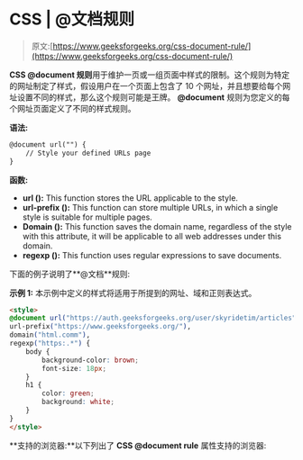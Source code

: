 # CSS | @文档规则

> 原文:[https://www.geeksforgeeks.org/css-document-rule/](https://www.geeksforgeeks.org/css-document-rule/)

**CSS @document 规则**用于维护一页或一组页面中样式的限制。这个规则为特定的网址制定了样式，假设用户在一个页面上包含了 10 个网址，并且想要给每个网址设置不同的样式，那么这个规则可能是王牌。 **@document** 规则为您定义的每个网址页面定义了不同的样式规则。

**语法:**

```html
@document url("") {
    // Style your defined URLs page
}

```

**函数:**

*   **url ():** This function stores the URL applicable to the style.
*   **url-prefix ():** This function can store multiple URLs, in which a single style is suitable for multiple pages.
*   **Domain ():** This function saves the domain name, regardless of the style with this attribute, it will be applicable to all web addresses under this domain.
*   **regexp ():** This function uses regular expressions to save documents.

下面的例子说明了**@文档**规则:

**示例 1:** 本示例中定义的样式将适用于所提到的网址、域和正则表达式。

```html
<style> 
@document url("https://auth.geeksforgeeks.org/user/skyridetim/articles"),
url-prefix("https://www.geeksforgeeks.org/"),
domain("html.comm"),
regexp("https:.*") {
    body {
        background-color: brown;
        font-size: 18px;
    }
    h1 {
        color: green;
        background: white;
    }
}
</style>
```

**支持的浏览器:**以下列出了 **CSS @document rule** 属性支持的浏览器: